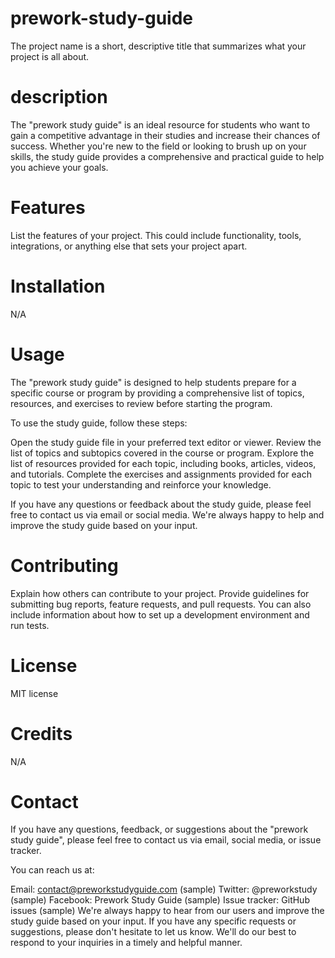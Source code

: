 
# prework-study-guide
The project name is a short, descriptive title that summarizes what your project is all about.

# description
The "prework study guide" is an ideal resource for students who want to gain a competitive advantage in their studies and increase their chances of success. Whether you're new to the field or looking to brush up on your skills, the study guide provides a comprehensive and practical guide to help you achieve your goals.

# Features
List the features of your project. This could include functionality, tools, integrations, or anything else that sets your project apart.

# Installation
N/A

# Usage
The "prework study guide" is designed to help students prepare for a specific course or program by providing a comprehensive list of topics, resources, and exercises to review before starting the program.

To use the study guide, follow these steps:

Open the study guide file in your preferred text editor or viewer.
Review the list of topics and subtopics covered in the course or program.
Explore the list of resources provided for each topic, including books, articles, videos, and tutorials.
Complete the exercises and assignments provided for each topic to test your understanding and reinforce your knowledge.

If you have any questions or feedback about the study guide, please feel free to contact us via email or social media. We're always happy to help and improve the study guide based on your input.

# Contributing
Explain how others can contribute to your project. Provide guidelines for submitting bug reports, feature requests, and pull requests. You can also include information about how to set up a development environment and run tests.

# License
MIT license 

# Credits
N/A

# Contact
If you have any questions, feedback, or suggestions about the "prework study guide", please feel free to contact us via email, social media, or issue tracker.

You can reach us at:

Email: contact@preworkstudyguide.com (sample)
Twitter: @preworkstudy (sample)
Facebook: Prework Study Guide (sample)
Issue tracker: GitHub issues (sample)
We're always happy to hear from our users and improve the study guide based on your input. If you have any specific requests or suggestions, please don't hesitate to let us know. We'll do our best to respond to your inquiries in a timely and helpful manner.